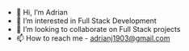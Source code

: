 - 👋 Hi, I’m Adrian
- 👀 I’m interested in Full Stack Development
- 💞️ I’m looking to collaborate on Full Stack projects
- 📫 How to reach me - adrianj1903@gmail.com
